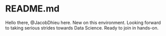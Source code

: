 # README.md
Hello there, @JacobDhieu here. New on this environment. Looking forward to taking serious strides towards Data Science. Ready to join in hands-on. 
